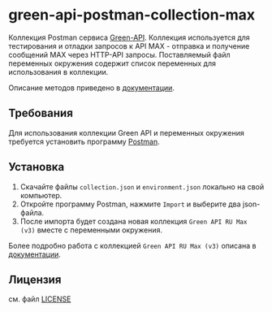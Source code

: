 # green-api-postman-collection-max

Коллекция Postman сервиса [Green-API](https://green-api.com/). Коллекция используется для тестирования и отладки запросов к API MAX - отправка и получение сообщений MAX через HTTP-API запросы. Поставляемый файл переменных окружения содержит список переменных для использования в коллекции.

Описание методов приведено в [документации](https://green-api.com/v3/docs/).

## Требования

Для использования коллекции Green API и переменных окружения требуется установить программу [Postman](https://www.getpostman.com/).


## Установка

1) Скачайте файлы `collection.json` и `environment.json` локально на свой компьютер.
2) Откройте программу Postman, нажмите `Import` и выберите два json-файла.
3) После импорта будет создана новая коллекция `Green API RU Max (v3)` вместе с переменными окружения.

Более подробно работа с коллекцией `Green API RU Max (v3)` описана в [документации](https://green-api.com/docs/postman-collection/).

## Лицензия

см. файл [LICENSE](/LICENSE)